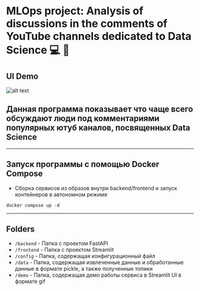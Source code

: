 # MLOps project: Analysis of discussions in the comments of YouTube channels dedicated to Data Science 💻 💬

## UI Demo
![alt text](demo/example.gif?raw=true)

## Данная программа показывает что чаще всего обсуждают люди под комментариями популярных ютуб каналов, посвященных Data Science

___
## Запуск программы с помощью Docker Compose

- Сборка сервисов из образов внутри backend/frontend и запуск контейнеров в автономном режиме

`docker compose up -d`

___
## Folders
- `/backend` - Папка с проектом FastAPI
- `/frontend` - Папка с проектом Streamlit
- `/config` - Папка, содержащая конфигурационный файл
- `/data` - Папка, содержащая извлеченные данные и обработанные данные в формате pickle, а также полученные топики
- `/demo` - Папка, содержащая демо работы сервиса в Streamlit UI в формате gif
